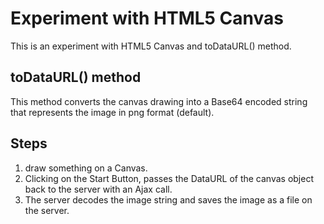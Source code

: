 # Experiment with HTML5 Canvas

This is an experiment with HTML5 Canvas and toDataURL() method.

## toDataURL() method
This method converts the canvas drawing into a Base64 encoded string that
represents the image in png format (default).

## Steps
1. draw something on a Canvas.
2. Clicking on the Start Button, passes the DataURL of the canvas object back to the server with an Ajax call.
3. The server decodes the image string and saves the image as a file on the server.
